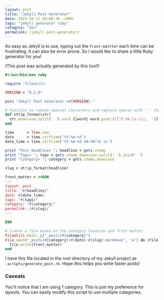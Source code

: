 ```yaml
---
layout: post
title: "Jekyll Post Generator"
date: 2023-10-12 09:08:30 -1000
tags: "jekyll generator ruby"
category: "dev"
permalink: /jekyll-post-generator/
---
```


As easy as Jekyll is to use, typing out the `front-mattter` each time can be frustrating.  It can also be error prone.
So I would like to share a little Ruby generator for you!

(This post was actually generated by this tool!)

```ruby
#!/usr/bin/env ruby

require 'fileutils'

VERSION = "0.1.0"

puts "Jekyll Post Generator v#{VERSION}."

# Function to remove special characters and replace spaces with '-' character
def strip_format(str)
  str.downcase.split(' ').each {|word| word.gsub!(/[^0-9A-Za-z]/, '')}.join('-')
end

time      = Time.now
date      = time.strftime('%Y-%m-%d')
date_time = time.strftime('%Y-%m-%d %H:%M:%S %z')

print "Post Headline> "; headline = gets.chomp
print "Tags> "; tags = gets.chomp.downcase.split(' ').join(' ')
print "Category> "; category = gets.chomp.downcase

slug = strip_format(headline)

front_matter = <<EOH
---
layout: post
title: "#{headline}"
date: #{date_time}
tags: "#{tags}"
category: "#{category}"
permalink: /#{slug}/
---

EOH

# Create a file based on the category location and front matter
FileUtils.mkdir_p("_posts/#{category}")
File.open("_posts/#{category}/#{date}-#{slug}.markdown", 'w') do |file|
  file.write(front_matter)
end
```

I have this file located in the root directory of my Jekyll project as `.scripts/generate_post.rb`.
Hope this helps you write faster posts!

### Caveats
You'll notice that I am using 1 category.  This is just my preference for layouts.
You can easily modify this script to use multiple categories.